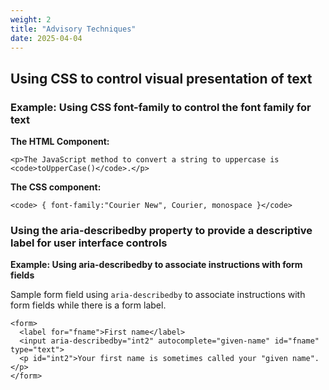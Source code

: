 ```yaml
---
weight: 2
title: "Advisory Techniques"
date: 2025-04-04
---
```


## Using CSS to control visual presentation of text

### Example: Using CSS font-family to control the font family for text

**The HTML Component:**
<pre aria-label="Code example demonstrating how to use the font-family property in CSS to set the font for text.">
<code>&lt;p&gt;The JavaScript method to convert a string to uppercase is &lt;code&gt;toUpperCase()&lt;/code&gt;.&lt;/p&gt;</code>
</pre>

**The CSS component:**
<pre aria-label="Code example showing how to apply a font-family in CSS.">
<code>&lt;code&gt; { font-family:&quot;Courier New&quot;, Courier, monospace }&lt;/code&gt;</code>
</pre>

### Using the aria-describedby property to provide a descriptive label for user interface controls

**Example: Using aria-describedby to associate instructions with form fields**

Sample form field using `aria-describedby` to associate instructions with form fields while there is a form label.

<pre aria-label="Code example demonstrating the use of aria-describedby to associate instructions with a form field.">
<code>&lt;form&gt;
  &lt;label for=&quot;fname&quot;&gt;First name&lt;/label&gt;
  &lt;input aria-describedby=&quot;int2&quot; autocomplete=&quot;given-name&quot; id=&quot;fname&quot; type=&quot;text&quot;&gt;
  &lt;p id=&quot;int2&quot;&gt;Your first name is sometimes called your &quot;given name&quot;.&lt;/p&gt;
&lt;/form&gt;</code>
</pre>
